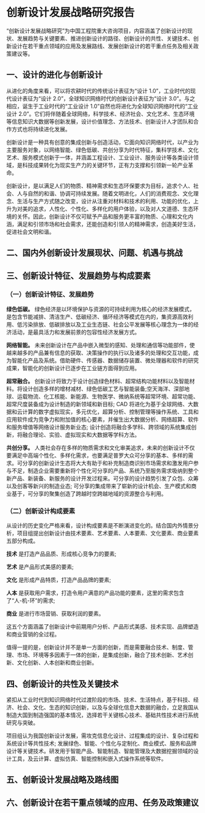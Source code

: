 # 创新设计发展战略研究报告

“创新设计发展战略研究”为中国工程院重大咨询项目，内容涵盖了创新设计的现状、发展趋势与关键要素、推进创新设计的路径、创新设计的共性、关键技术、创新设计在若干重点领域的应用及发展路线、发展创新设计的若干重点任务及相关政策建议等。

## 一、设计的进化与创新设计

从进化的角度来看，可以将农耕时代的传统设计表征为“设计 1.0”，工业时代的现代设计表征为“设计 2.0”，全球知识网络时代的创新设计表征为“设计 3.0”。与之相应，诞生于工业时代的“工业设计 1.0”自然也将进化为全球知识网络时代的“工业设计 2.0”。它们将伴随着全球网络，科学技术、经济社会、文化艺术、生态环境等信息知识大数据等创新发展，设计价值理念、方法技术、创新设计人才团队和合作方式也将持续进化发展。

创新设计是一种具有创意的集成创新与创造活动，它面向知识网络时代，以产业为主要服务对象，以网络智能、绿色低碳、共创分享为时代特征，集科学技术、文化艺术、服务模式创新于一体，并涵盖工程设计、工业设计、服务设计等各类设计领域，是科技成果转化为现实生产力的关键环节，正有力支撑和引领新一轮产业革命。

创新设计，是以满足人们的物质、精神需求和生态环保要求为目标，追求个人、社会、人与自然的和谐、协调可持续发展。随着文明进化，人们的消费观念、文化理念、生活与生产方式随之改变，设计从注重对材料和技术的利用、功能的优化，上升为对美的追求，人性化、个性化、多样化的用户体验，以及对人文道德、生态环境的关怀。因此，创新设计不仅可赋予产品和服务更丰富的物质、心理和文化内涵，满足和引领市场和社会需求，还能创造和引领人的精神需求，创造美好生活，促进社会文明和谐。

## 二、国内外创新设计发展现状、问题、机遇与挑战

## 三、创新设计特征、发展趋势与构成要素

### （一）创新设计特征、发展趋势

**绿色低碳。** 绿色经济是以环境保护与资源的可持续利用为核心的经济发展模式，是包含节能减排、清洁生产、低碳经济、循环经济等模式在内的，集资源高效利用、低污染排放、低碳排放以及工业生态链、社会公平发展等核心理念为一体的经济活动，是最具活力和发展前景的包容性经济发展方式。

**网络智能。** 未来创新设计在产品中嵌入微型的感知、处理和通信等功能部件，使越来越多的产品兼有信息的获取、决策操作的执行以及诸多的处理和交互功能，成为智能化产品及系统。借助硬件、传感器、数据储存装置、微处理器和软件的研究成果，智能化的创新设计已逐步在工业链方面得到应用。

**超常融合。** 创新设计将致力于设计创造绿色材料、超常结构功能材料以及智能材料。将设计创造多样的增材减材、绿色低碳工艺与智能装备;空天海洋、深部地球、运载物流、化工核能、新能源、生物医学、微纳系统等超常环境、超常功能、超常尺度装备成为设计制造的新领域和新目标; CAD 将进化为基于全球网络、大数据和云计算的数字虚拟现实，多元优化，超算分析、控制管理等操作系统、工具和应用软件成为竞争力和附加值的核心要素，并催生出大数据分析、网络超算、软件和服务增值等网络设计服务新业态; 设计创造将融合多学科、跨领域的系统集成创新，将融合理论、实验、虚拟现实和大数据等学科方法。

**共创分享。** 人类社会存在多样的物质需求和文化审美追求，未来的创新设计不仅要满足中高端个性化、多样化需求，也要满足普罗大众可分享的基本、多样的需求。可分享的创新设计生态将大大有助于和补充制造商识别市场需求和激发用户参与不足，制造企业需要重新将个性化可分享的产品、系统乃至服务需求吸纳到整个新产品、新装备、新服务的设计开发过程来。可分享的设计趋势引发了众包、众筹以及创客等新兴的制造业态; 可分享的集成带来了崭新的设计机会、生产模式和商业基于，可分享的聚集创造了跨越时空跨越地域的资源整合与利用。

### （二）创新设计构成要素

从设计的历史变化严格来看，设计构成要素是不断演进变化的。结合国内外情景分析，项目组提出创新设计由技术要素、艺术要素、人本要素、文化要素、商业要素五部分构成。

**技术** 是打造产品品质、形成核心竞争力的要素;

**艺术** 是产品形式美感的要素;

**文化** 是形成产品特质，打造产品品牌的要素;

**人本** 是获取用户需求，打造令用户满意的产品功能的要素，这里的需求包含了“人-机-环”的需求;

**商业** 是进行市场营销、获取利润的要素。

这五个方面涵盖了创新设计中前期用户分析、产品形式美感、技术实现、品牌塑造和商业营销的全过程。

值得一提的是，创新设计并不是单一方面的创新，而是需要融合技术、制度、管理、市场、环境等多因素于一体的创新，是集成创新，融合了技术创新、艺术创新、文化创新、人本创新和商业创新。

## 四、创新设计的共性及关键技术

紧扣从工业时代到知识网络时代过渡阶段的市场、技术、生活特点，基于科技、经济、社会、文化、生态的知识创新，以及与全球化信息大数据的融合，立足我国从制造大国到制造强国的基本情况，选择若干关键核心技术、基础共性技术进行系统研究与突破。

项目组认为我国创新设计发展，需攻克信息化设计、过程集成的设计、复杂过程和系统设计等共性技术; 发展绿色、智能、个性化与定制化、商业模式、服务和品牌设计等关键技术。研发用于智能产品、智能制造、智能管理及大数据挖掘领域的设计工具，及云计算、虚拟仿真、智能控制和嵌入式操作系统等软件。

## 五、创新设计发展战略及路线图

## 六、创新设计在若干重点领域的应用、任务及政策建议
